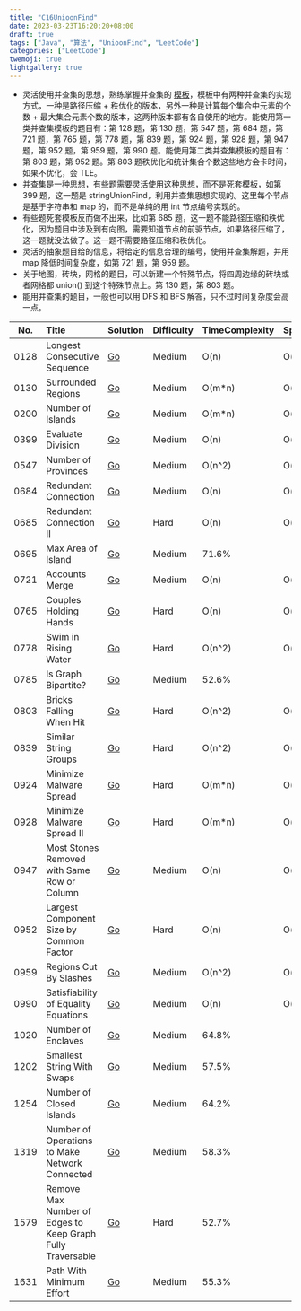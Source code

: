 ```yaml
---
title: "C16UnioonFind"
date: 2023-03-23T16:20:20+08:00
draft: true
tags: ["Java", "算法", "UnioonFind", "LeetCode"]
categories: ["LeetCode"]
twemoji: true
lightgallery: true
---
```


*   灵活使用并查集的思想，熟练掌握并查集的 [模板](https://books.halfrost.com/leetcode/ChapterThree/UnionFind/)，模板中有两种并查集的实现方式，一种是路径压缩 + 秩优化的版本，另外一种是计算每个集合中元素的个数 + 最大集合元素个数的版本，这两种版本都有各自使用的地方。能使用第一类并查集模板的题目有：第 128 题，第 130 题，第 547 题，第 684 题，第 721 题，第 765 题，第 778 题，第 839 题，第 924 题，第 928 题，第 947 题，第 952 题，第 959 题，第 990 题。能使用第二类并查集模板的题目有：第 803 题，第 952 题。第 803 题秩优化和统计集合个数这些地方会卡时间，如果不优化，会 TLE。
*   并查集是一种思想，有些题需要灵活使用这种思想，而不是死套模板，如第 399 题，这一题是 stringUnionFind，利用并查集思想实现的。这里每个节点是基于字符串和 map 的，而不是单纯的用 int 节点编号实现的。
*   有些题死套模板反而做不出来，比如第 685 题，这一题不能路径压缩和秩优化，因为题目中涉及到有向图，需要知道节点的前驱节点，如果路径压缩了，这一题就没法做了。这一题不需要路径压缩和秩优化。
*   灵活的抽象题目给的信息，将给定的信息合理的编号，使用并查集解题，并用 map 降低时间复杂度，如第 721 题，第 959 题。
*   关于地图，砖块，网格的题目，可以新建一个特殊节点，将四周边缘的砖块或者网格都 union() 到这个特殊节点上。第 130 题，第 803 题。
*   能用并查集的题目，一般也可以用 DFS 和 BFS 解答，只不过时间复杂度会高一点。


No.|Title|Solution|Difficulty|TimeComplexity|SpaceComplexity|Favorite|Acceptance
|:-:|:-|:-|:-|:-|:-|:-|:-|
0128|Longest Consecutive Sequence|[Go](https://books.halfrost.com/leetcode/ChapterFour/0100~0199/0128.Longest-Consecutive-Sequence/)|Medium|O(n)|O(n)|❤️|49.0%
0130|Surrounded Regions|[Go](https://books.halfrost.com/leetcode/ChapterFour/0100~0199/0130.Surrounded-Regions/)|Medium|O(m\*n)|O(m\*n)|35.8%
0200|Number of Islands|[Go](https://books.halfrost.com/leetcode/ChapterFour/0200~0299/0200.Number-of-Islands/)|Medium|O(m\*n)|O(m\*n)|56.1%
0399|Evaluate Division|[Go](https://books.halfrost.com/leetcode/ChapterFour/0300~0399/0399.Evaluate-Division/)|Medium|O(n)|O(n)|59.5%
0547|Number of Provinces|[Go](https://books.halfrost.com/leetcode/ChapterFour/0500~0599/0547.Number-of-Provinces/)|Medium|O(n^2)|O(n)|63.2%
0684|Redundant Connection|[Go](https://books.halfrost.com/leetcode/ChapterFour/0600~0699/0684.Redundant-Connection/)|Medium|O(n)|O(n)|62.0%
0685|Redundant Connection II|[Go](https://books.halfrost.com/leetcode/ChapterFour/0600~0699/0685.Redundant-Connection-II/)|Hard|O(n)|O(n)|34.1%
0695|Max Area of Island|[Go](https://books.halfrost.com/leetcode/ChapterFour/0600~0699/0695.Max-Area-of-Island/)|Medium|71.6%
0721|Accounts Merge|[Go](https://books.halfrost.com/leetcode/ChapterFour/0700~0799/0721.Accounts-Merge/)|Medium|O(n)|O(n)|❤️|56.3%
0765|Couples Holding Hands|[Go](https://books.halfrost.com/leetcode/ChapterFour/0700~0799/0765.Couples-Holding-Hands/)|Hard|O(n)|O(n)|❤️|56.9%
0778|Swim in Rising Water|[Go](https://books.halfrost.com/leetcode/ChapterFour/0700~0799/0778.Swim-in-Rising-Water/)|Hard|O(n^2)|O(n)|❤️|59.6%
0785|Is Graph Bipartite?|[Go](https://books.halfrost.com/leetcode/ChapterFour/0700~0799/0785.Is-Graph-Bipartite/)|Medium|52.6%
0803|Bricks Falling When Hit|[Go](https://books.halfrost.com/leetcode/ChapterFour/0800~0899/0803.Bricks-Falling-When-Hit/)|Hard|O(n^2)|O(n)|❤️|34.3%
0839|Similar String Groups|[Go](https://books.halfrost.com/leetcode/ChapterFour/0800~0899/0839.Similar-String-Groups/)|Hard|O(n^2)|O(n)|47.5%
0924|Minimize Malware Spread|[Go](https://books.halfrost.com/leetcode/ChapterFour/0900~0999/0924.Minimize-Malware-Spread/)|Hard|O(m\*n)|O(n)|42.1%
0928|Minimize Malware Spread II|[Go](https://books.halfrost.com/leetcode/ChapterFour/0900~0999/0928.Minimize-Malware-Spread-II/)|Hard|O(m\*n)|O(n)|❤️|42.6%
0947|Most Stones Removed with Same Row or Column|[Go](https://books.halfrost.com/leetcode/ChapterFour/0900~0999/0947.Most-Stones-Removed-with-Same-Row-or-Column/)|Medium|O(n)|O(n)|57.0%
0952|Largest Component Size by Common Factor|[Go](https://books.halfrost.com/leetcode/ChapterFour/0900~0999/0952.Largest-Component-Size-by-Common-Factor/)|Hard|O(n)|O(n)|❤️|40.3%
0959|Regions Cut By Slashes|[Go](https://books.halfrost.com/leetcode/ChapterFour/0900~0999/0959.Regions-Cut-By-Slashes/)|Medium|O(n^2)|O(n^2)|❤️|69.1%
0990|Satisfiability of Equality Equations|[Go](https://books.halfrost.com/leetcode/ChapterFour/0900~0999/0990.Satisfiability-of-Equality-Equations/)|Medium|O(n)|O(n)|50.7%
1020|Number of Enclaves|[Go](https://books.halfrost.com/leetcode/ChapterFour/1000~1099/1020.Number-of-Enclaves/)|Medium|64.8%
1202|Smallest String With Swaps|[Go](https://books.halfrost.com/leetcode/ChapterFour/1200~1299/1202.Smallest-String-With-Swaps/)|Medium|57.5%
1254|Number of Closed Islands|[Go](https://books.halfrost.com/leetcode/ChapterFour/1200~1299/1254.Number-of-Closed-Islands/)|Medium|64.2%
1319|Number of Operations to Make Network Connected|[Go](https://books.halfrost.com/leetcode/ChapterFour/1300~1399/1319.Number-of-Operations-to-Make-Network-Connected/)|Medium|58.3%
1579|Remove Max Number of Edges to Keep Graph Fully Traversable|[Go](https://books.halfrost.com/leetcode/ChapterFour/1500~1599/1579.Remove-Max-Number-of-Edges-to-Keep-Graph-Fully-Traversable/)|Hard|52.7%
1631|Path With Minimum Effort|[Go](https://books.halfrost.com/leetcode/ChapterFour/1600~1699/1631.Path-With-Minimum-Effort/)|Medium|55.3%
